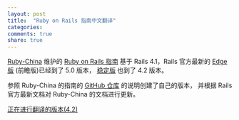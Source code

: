 ```yaml
---
layout: post
title:  "Ruby on Rails 指南中文翻译"
categories:
comments: true
share: true
---
```


[Ruby-China](https://ruby-china.org/) 维护的 [Ruby on Rails 指南](http://guides.ruby-china.org/)
基于 Rails 4.1，Rails 官方最新的 [Edge 版](http://edgeguides.rubyonrails.org/) (前瞻版)已经到了 5.0 版本，
[稳定版](http://guides.rubyonrails.org/) 也到了 4.2 版本。

参照 Ruby-China 的指南的 [GitHub 仓库](https://github.com/ruby-china/guides) 的说明创建了自己的版本，
并根据 Rails 官方最新文档对 Ruby-China 的文档进行更新。

[正在进行翻译的版本(4.2)](http://blog.nsmss.com/rails-guides/)
